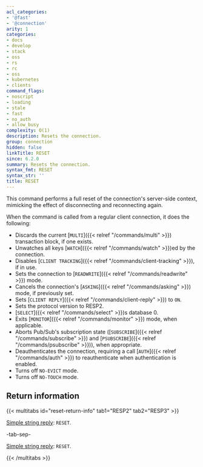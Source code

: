 ```yaml
---
acl_categories:
- '@fast'
- '@connection'
arity: 1
categories:
- docs
- develop
- stack
- oss
- rs
- rc
- oss
- kubernetes
- clients
command_flags:
- noscript
- loading
- stale
- fast
- no_auth
- allow_busy
complexity: O(1)
description: Resets the connection.
group: connection
hidden: false
linkTitle: RESET
since: 6.2.0
summary: Resets the connection.
syntax_fmt: RESET
syntax_str: ''
title: RESET
---
```

This command performs a full reset of the connection's server-side context, 
mimicking the effect of disconnecting and reconnecting again.

When the command is called from a regular client connection, it does the
following:

* Discards the current [`MULTI`]({{< relref "/commands/multi" >}}) transaction block, if one exists.
* Unwatches all keys [`WATCH`]({{< relref "/commands/watch" >}})ed by the connection.
* Disables [`CLIENT TRACKING`]({{< relref "/commands/client-tracking" >}}), if in use.
* Sets the connection to [`READWRITE`]({{< relref "/commands/readwrite" >}}) mode.
* Cancels the connection's [`ASKING`]({{< relref "/commands/asking" >}}) mode, if previously set.
* Sets [`CLIENT REPLY`]({{< relref "/commands/client-reply" >}}) to `ON`.
* Sets the protocol version to RESP2.
* [`SELECT`]({{< relref "/commands/select" >}})s database 0.
* Exits [`MONITOR`]({{< relref "/commands/monitor" >}}) mode, when applicable.
* Aborts Pub/Sub's subscription state ([`SUBSCRIBE`]({{< relref "/commands/subscribe" >}}) and [`PSUBSCRIBE`]({{< relref "/commands/psubscribe" >}})), when
  appropriate.
* Deauthenticates the connection, requiring a call [`AUTH`]({{< relref "/commands/auth" >}}) to reauthenticate when
  authentication is enabled.
* Turns off `NO-EVICT` mode.
* Turns off `NO-TOUCH` mode.

## Return information

{{< multitabs id="reset-return-info" 
    tab1="RESP2" 
    tab2="RESP3" >}}

[Simple string reply](../../develop/reference/protocol-spec#simple-strings): `RESET`.

-tab-sep-

[Simple string reply](../../develop/reference/protocol-spec#simple-strings): `RESET`.

{{< /multitabs >}}

